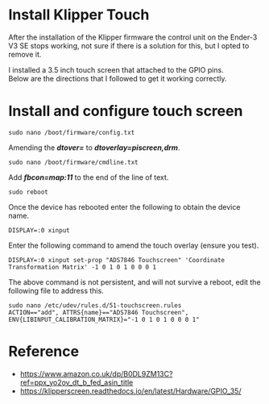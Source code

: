 # Install Klipper Touch

After the installation of the Klipper firmware the control unit on the Ender-3 V3 SE stops working, not sure if there is a solution for this, but I opted to remove it.  

I installed a 3.5 inch touch screen that attached to the GPIO pins.  
Below are the directions that I  followed to get it working correctly.

# Install and configure touch screen

```
sudo nano /boot/firmware/config.txt
```
Amending the **_dtover=_** to **_dtoverlay=piscreen,drm_**.
```
sudo nano /boot/firmware/cmdline.txt
```
Add **_fbcon=map:11_** to the end of the line of text.
```
sudo reboot
```
Once the device has rebooted enter the following to obtain the device name.
```
DISPLAY=:0 xinput
```
Enter the following command to amend the touch overlay (ensure you test).
```
DISPLAY=:0 xinput set-prop "ADS7846 Touchscreen" 'Coordinate Transformation Matrix' -1 0 1 0 1 0 0 0 1
```
The above command is not persistent, and will not survive a reboot, edit the following file to address this.
```
sudo nano /etc/udev/rules.d/51-touchscreen.rules
ACTION=="add", ATTRS{name}=="ADS7846 Touchscreen", ENV{LIBINPUT_CALIBRATION_MATRIX}="-1 0 1 0 1 0 0 0 1"
```
 

# Reference

- https://www.amazon.co.uk/dp/B0DL9ZM13C?ref=ppx_yo2ov_dt_b_fed_asin_title
- https://klipperscreen.readthedocs.io/en/latest/Hardware/GPIO_35/

